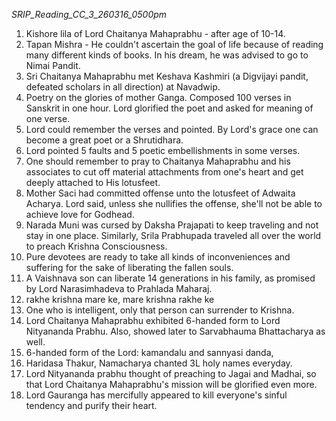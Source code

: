 *SRIP_Reading_CC_3_260316_0500pm*

1. Kishore lila of Lord Chaitanya Mahaprabhu - after age of 10-14.
2. Tapan Mishra -  He couldn't ascertain the goal of life because of reading many different kinds of books. In his dream, he was advised to go to Nimai Pandit.
3. Sri Chaitanya Mahaprabhu met Keshava Kashmiri (a Digvijayi pandit, defeated scholars in all direction) at Navadwip.
4. Poetry on the glories of mother Ganga. Composed 100 verses in Sanskrit in one hour. Lord glorified the poet and asked for meaning of one verse.
5. Lord could remember the verses and pointed. By Lord's grace one can become a great poet or a Shrutidhara.
6. Lord pointed 5 faults and 5 poetic embellishments in some verses. 
7. One should remember to pray to Chaitanya Mahaprabhu and his associates to cut off material attachments from one's heart and get deeply attached to His lotusfeet.
8. Mother Saci had committed offense unto the lotusfeet of Adwaita Acharya. Lord said, unless she nullifies the offense, she'll not be able to achieve love for Godhead.
9. Narada Muni was cursed by Daksha Prajapati to keep traveling and not stay in one place. Similarly, Srila Prabhupada traveled all over the world to preach Krishna Consciousness.
10. Pure devotees are ready to take all kinds of inconveniences and suffering for the sake of liberating the fallen souls.
11. A Vaishnava son can liberate 14 generations in his family, as promised by Lord Narasimhadeva to Prahlada Maharaj.
12. rakhe krishna mare ke, mare krishna rakhe ke
13. One who is intelligent, only that person can surrender to Krishna.
14. Lord Chaitanya Mahaprabhu exhibited 6-handed form to Lord Nityananda Prabhu. Also, showed later to Sarvabhauma Bhattacharya as well.
15. 6-handed form of the Lord: kamandalu and sannyasi danda, 
16. Haridasa Thakur, Namacharya chanted 3L holy names everyday.
17. Lord Nityananda prabhu thought of preaching to Jagai and Madhai, so that Lord Chaitanya Mahaprabhu's mission will be glorified even more.
18. Lord Gauranga has mercifully appeared to kill everyone's sinful tendency and purify their heart.
